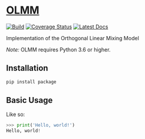 # [OLMM](http://github.com/wesselb/golmm)

[![Build](https://travis-ci.org/wesselb/golmm.svg?branch=master)](https://travis-ci.org/wesselb/golmm)
[![Coverage Status](https://coveralls.io/repos/github/wesselb/golmm/badge.svg?branch=master&service=github)](https://coveralls.io/github/wesselb/golmm?branch=master)
[![Latest Docs](https://img.shields.io/badge/docs-latest-blue.svg)](https://wesselb.github.io/golmm)

Implementation of the Orthogonal Linear Mixing Model

*Note:* OLMM requires Python 3.6 or higher.

## Installation

```bash
pip install package
```

## Basic Usage

Like so:

```python
>>> print('Hello, world!')
Hello, world!
```